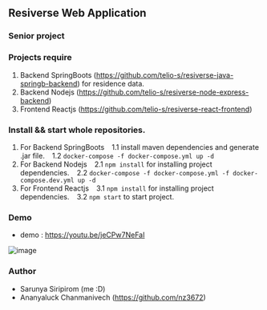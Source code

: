 ## Resiverse Web Application
### Senior project

### Projects require
1. Backend SpringBoots (https://github.com/telio-s/resiverse-java-springb-backend) for residence data.
2. Backend Nodejs (https://github.com/telio-s/resiverse-node-express-backend)
3. Frontend Reactjs (https://github.com/telio-s/resiverse-react-frontend)

### Install && start whole repositories.
1. For Backend SpringBoots
&ensp; 1.1 install maven dependencies and generate .jar file.
&ensp; 1.2 `docker-compose -f docker-compose.yml up -d`
2. For Backend Nodejs
&ensp; 2.1 `npm install` for installing project dependencies.
&ensp; 2.2 `docker-compose -f docker-compose.yml -f docker-compose.dev.yml up -d`
3. For Frontend Reactjs
&ensp; 3.1 `npm install` for installing project dependencies.
&ensp; 3.2 `npm start` to start project.
  
### Demo
- demo : https://youtu.be/jeCPw7NeFaI

![image](https://user-images.githubusercontent.com/84609801/163596222-f7c7c572-c9eb-40ec-883d-8ddf13d66e93.png)


### Author
- Sarunya Siripirom (me :D)
- Ananyaluck Chanmanivech (https://github.com/nz3672)
